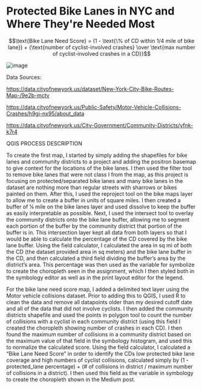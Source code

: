 # Protected Bike Lanes in NYC and Where They're Needed Most

$$\text{Bike Lane Need Score} = (1 - \text{\% of CD within 1/4 mile of bike lane}) + {\text{number of cyclist-involved crashes} \over \text{max number of cyclist-involved crashes in a CD}}$$

![image](https://github.com/user-attachments/assets/074af809-d7c3-4380-846d-41c5a4873bdd)


Data Sources:

https://data.cityofnewyork.us/dataset/New-York-City-Bike-Routes-Map-/9e2b-mctv

https://data.cityofnewyork.us/Public-Safety/Motor-Vehicle-Collisions-Crashes/h9gi-nx95/about_data

https://data.cityofnewyork.us/City-Government/Community-Districts/yfnk-k7r4

QGIS PROCESS DESCRIPTION

To create the first map, I started by simply adding the shapefiles for bike lanes and community districts to a project and adding the positron basemap to give context for the locations of the bike lanes. I then used the filter tool to remove bike lanes that were not class I from the map, as this project is focusing on protected/separated bike lanes and many bike lanes in the dataset are nothing more than regular streets with sharrows or bikes painted on them. After this, I used the reproject tool on the bike maps layer to allow me to create a buffer in units of square miles. I then created a buffer of ¼ mile on the bike lanes layer and used dissolve to keep the buffer as easily interpretable as possible. Next, I used the intersect tool to overlay the community districts onto the bike lane buffer, allowing me to segment each portion of the buffer by the community district that portion of the buffer is in. This intersection layer kept all data from both layers so that I would be able to calculate the percentage of the CD covered by the bike lane buffer. Using the field calculator, I calculated the area in sq mi of both the CD (the dataset provided area in sq meters) and the bike lane buffer in the CD, and then calculated a third field dividing the buffer’s area by the district’s area. This percentage was then used as the variable for symbolize to create the choropleth seen in the assignment, which I then styled both in the symbology editor as well as in the print layout editor for the legend.

For the bike lane need score map, I added a delimited text layer using the Motor vehicle collisions dataset. Prior to adding this to QGIS, I used R to clean the data and remove all datapoints older than my desired cutoff date and all of the data that did not involve cyclists. I then added the community districts shapefile and used the points in polygon tool to count the number of collisions with a cyclist in each community district (using this field I created the choropleth showing number of crashes in each CD). I then found the maximum number of collisions in a community district based on the maximum value of that field in the symbology histogram, and used this to normalize the calculated score. Using the field calculator, I calculated a “Bike Lane Need Score” in order to identify the CDs low protected bike lane coverage and high numbers of cyclist collisions, calculated simply by (1 - protected_lane percentage) + (# of collisions in district / maximum number of collisions in a district). I then used this field as the variable in symbology to create the choropleth shown in the Medium post. 
